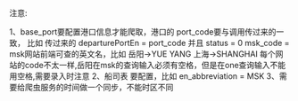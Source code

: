 注意:

1、base_port要配置港口信息才能爬取，港口的 port_code要与调用传过来的一致，
    比如 传过来的 departurePortEn = port_code 并且 status = 0
    msk_code = msk网站前端可查的英文名，比如 岳阳->YUE YANG   上海->SHANGHAI
    每个网站的code不太一样,岳阳在msk的查询输入必须有空格，但是在one查询输入不能用空格,需要录入时注意
2、船司表 要配置，比如 en_abbreviation = MSK
3、需要给爬虫服务的时间做一个同步，不能时区不同